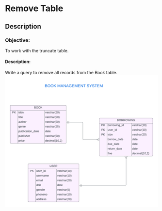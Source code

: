 # Remove Table
## Description
### Objective:

To work with the truncate table.

#### Description:

Write a query to remove all records from the Book table.
![image alt](https://github.com/PraveenKumara2k33/Cognizant-JavaStack-Handson-2024/blob/afac1a7b2c141cd56f734326af7175fe08be4c84/Stage%201/SQL%20Programming/image-1.png)
